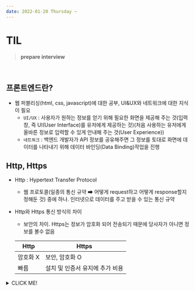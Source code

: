 ```yaml
---
date: 2022-01-20 Thursday ~
---
```


# TIL

> **prepare interview**
<br />

## 프론트엔드란?
- 웹 퍼블리싱(html, css, javascript)에 대한 공부, UI&UX와 네트워크에 대한 지식이 필요
  - `UI/UX` : 사용자가 원하는 정보를 얻기 위해 필요한 화면을 제공해 주는 것(입력창, 즉 UI(User Interface)를 유저에게 제공하는 것)(처음 사용하는 유저에게 올바른 정보로 입력할 수 있게 안내해 주는 것(User Experience))
  - `네트워크` : 백엔드 개발자가 API 정보를 공유해주면 그 정보를 토대로 화면에 데이터를 나타내기 위해 데이터 바인딩(Data Binding)작업을 진행

## Http, Https
- Http : Hypertext Transfer Protocol
  - 웹 프로토콜(일종의 통신 규약 ➡ 어떻게 request하고 어떻게 response할지 정해둔 것) 중에 하나. 인터넷으로 데이터를 주고 받을 수 있는 통신 규약
- Http와 Https 통신 방식의 차이
  - 보안의 차이. Https는 정보가 암호화 되어 전송되기 때문에 당사자가 아니면 정보를 볼수 없음

  |Http|Https|
  |---|---|
  |암호화 X|보안, 암호화 O
  |빠름|설치 및 인증서 유지에 추가 비용
  




<details>
<summary>CLICK ME!</summary>  

- https://seunghyun90.tistory.com/77
- https://yohanpro.com/posts/programming/career/2
- ⭐ https://blog.naver.com/cookr3/222388178531
</detials>  
